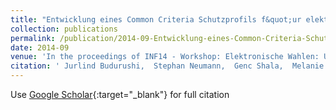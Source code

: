 ```yaml
---
title: "Entwicklung eines Common Criteria Schutzprofils f&quot;ur elektronische Wahlger&quot;ate mit Paper Audit Trail"
collection: publications
permalink: /publication/2014-09-Entwicklung-eines-Common-Criteria-Schutzprofils-fur-elektronische-Wahlgerate-mit-Paper-Audit-Trail
date: 2014-09
venue: 'In the proceedings of INF14 - Workshop: Elektronische Wahlen: Unterst&quot;utzung der Wahlprozesse mittels Technik'
citation: ' Jurlind Budurushi,  Stephan Neumann,  Genc Shala,  Melanie Volkamer, &quot;Entwicklung eines Common Criteria Schutzprofils f&amp;quot;ur elektronische Wahlger&amp;quot;ate mit Paper Audit Trail.&quot; In the proceedings of INF14 - Workshop: Elektronische Wahlen: Unterst&amp;quot;utzung der Wahlprozesse mittels Technik, 2014.'
---
```

Use [Google Scholar](https://scholar.google.com/scholar?q=Entwicklung+eines+Common+Criteria+Schutzprofils+f&quot;ur+elektronische+Wahlger&quot;ate+mit+Paper+Audit+Trail){:target="_blank"} for full citation